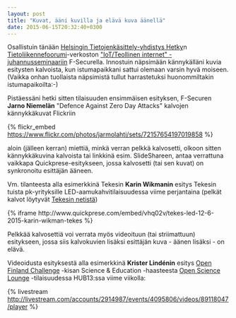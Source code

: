 ```yaml
---
layout: post
title: "Kuvat, ääni kuvilla ja elävä kuva äänellä"
date: 2015-06-15T20:32:40+0300
---
```


Osallistuin tänään [Helsingin Tietojenkäsittely-yhdistys Hetky](http://hetky.fi)n [Tietoliikennefoorumi](http://hetky.fi/tietoliikenne-foorumi)-verkoston ["IoT/Teollinen internet" -juhannusseminaariin](http://www.hetkyajassa.fi/tapahtumat/398-tlf-proudly-presents-iotteollinen-internet-juhannusseminaari) F-Securella. Innostuin näpsimään kännykälläni kuvia esitysten kalvoista, kun istumapaikkani sattui olemaan varsin hyvä moiseen. (Vaikka onhan tuollaista näpsimistä tullut harrastetuksi huonommiltakin istumapaikoilta:-)<!--more-->

Pistäessäni hetki sitten tilaisuuden ensimmäisen esityksen, F-Securen **Jarno Niemelän** "Defence Against Zero Day Attacks" kalvojen kännykkäkuvat Flickriin

{% flickr_embed https://www.flickr.com/photos/jarmolahti/sets/72157654197019858 %}

aloin (jälleen kerran) miettiä, minkä verran pelkkä kalvosetti, olkoon sitten kännykkäkuvina kalvoista tai linkkinä esim. SlideShareen, antaa verrattuna vaikkapa Quickprese-esitykseen, jossa kalvosetti (tai sen kuvat) on synkronoitu esittäjän ääneen.

Vm. tilanteesta alla esimerkkinä Tekesin **Karin Wikmanin** esitys Tekesin tuista pk-yrityksille LED-aamukahvitilaisuudessa viime perjantaina (pelkät kalvot löytyvät [Tekesin netistä](https://tapahtumat.tekes.fi/uploads/26408656/Karin_Wikman-6638.pdf))

<div class="flex-video">
  {% iframe http://www.quickprese.com/embed/vhq02v/tekes-led-12-6-2015-karin-wikman-tekes %}
</div>

Pelkkää kalvosettiä voi verrata myös videoituun (tai striimattuun) esitykseen, jossa siis kalvokuvien lisäksi esittäjän kuva - äänen lisäksi - on elävä.

Videoidusta esityksestä alla esimerkkinä **Krister Lindénin** esitys [Open Finland Challenge](http://openfinlandchallenge.fi/) -kisan Science & Education -haasteesta [Open Science Lounge](https://livestream.com/ITstriimIT/open-science-lounge) -tilaisuudessa HUB13:ssa viime viikolla:

{% livestream http://livestream.com/accounts/2914987/events/4095806/videos/89118047/player %}

